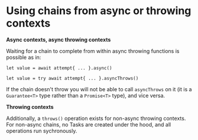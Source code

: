 # Using chains from async or throwing contexts

**Async contexts, async throwing contexts**

Waiting for a chain to complete from within async throwing functions is possible as in:

`let value = await attempt{ ... }.async()` 

`let value = try await attempt{ ... }.asyncThrows()`

If the chain doesn't throw you will not be able to call `asyncThrows` on it (it is a `Guarantee<T>` type rather than a `Promise<T>` type), and vice versa.



**Throwing contexts**

Additionally, a `throws()` operation exists for non-async throwing contexts.  For non-async chains, no Tasks are created under the hood, and all operations run sychronously.

